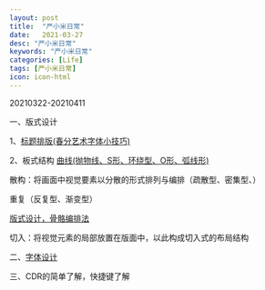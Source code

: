 ```yaml
---
layout: post
title:  "严小米日常"
date:   2021-03-27
desc: "严小米日常"
keywords: "严小米日常"
categories: [Life]
tags: [严小米日常]
icon: icon-html
---
```



20210322-20210411

一、版式设计

1、[标题排版(春分艺术字体小技巧)](https://mp.weixin.qq.com/s/bINcAv-6xevrfzLhlKiNGA)

2、板式结构
   [曲线(抛物线、S形、环绕型、O形、弧线形)](https://mp.weixin.qq.com/s/gCpaFmGCEkkA0SdtjjvE7Q)
   
   散构：将画面中视觉要素以分散的形式排列与编排（疏散型、密集型、）
   
   重复（反复型、渐变型）
   
   [版式设计，骨骼编排法](https://mp.weixin.qq.com/s/MZhDn-q5cIhne8P0KRsWGA)
   
切入：将视觉元素的局部放置在版面中，以此构成切入式的布局结构

二、[字体设计](https://mp.weixin.qq.com/s/hZITLwuQ_vKwmgkrsTP3jA)

三、CDR的简单了解，快捷键了解


     